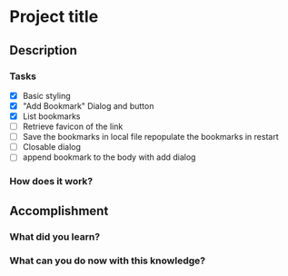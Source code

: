 # Project title

## Description
### Tasks
- [X] Basic styling
- [X] "Add Bookmark" Dialog and button
- [X] List bookmarks
- [ ] Retrieve favicon of the link
- [ ] Save the bookmarks in local file repopulate the bookmarks in restart
- [ ] Closable dialog
- [ ] append bookmark to the body with add dialog
### How does it work?

## Accomplishment
### What did you learn?
### What can you do now with this knowledge?

